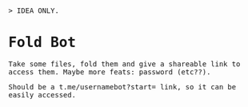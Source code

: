 <samp>
> IDEA ONLY.

# Fold Bot

Take some files, fold them and give a shareable link to access them. Maybe more
feats: password (etc??).

Should be a t.me/usernamebot?start=<id> link, so it can be easily accessed.

</samp>
